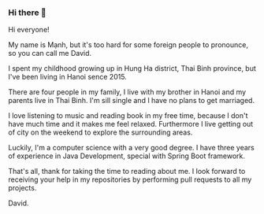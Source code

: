 ### Hi there 👋

<!--
**manhcntt21/manhcntt21** is a ✨ _special_ ✨ repository because its `README.md` (this file) appears on your GitHub profile.

Here are some ideas to get you started:

- 🔭 I’m currently working on ...
- 🌱 I’m currently learning ...
- 👯 I’m looking to collaborate on ...
- 🤔 I’m looking for help with ...
- 💬 Ask me about ...
- 📫 How to reach me: ...
- 😄 Pronouns: ...
- ⚡ Fun fact: ...
-->
<!--
Tôi là một người đơn giản, thẳng thắn. Có gì nói đó, thích lập trình, yêu động vật hoang dã. Nếu được ước một điều ước, tôi chỉ muốn con người chúng ta hãy sống thật thà với nhau.
-->
Hi everyone!

My name is Mạnh, but it's too hard for some foreign people to pronounce, so you can call me David.

I spent my childhood growing up in Hung Ha district, Thai Binh province, but I've been living in Hanoi sence 2015.

There are four people in my family, I live with my brother in Hanoi and my parents live in Thai Binh. I'm sill single and I have no plans to get marriaged.

I love listening to music and reading book in my free time, because I don't have much time and it makes me feel relaxed. Furthermore I live getting out of city on the weekend to explore the surrounding areas.

Luckily, I'm a computer science with a very good degree. I have three years of experience in Java Development, special with Spring Boot framework.

That's all, thank for taking the time to reading about me. I look forward to receiving your help in my repositories by performing pull requests to all my projects.

David.
